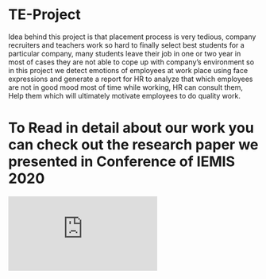 # TE-Project
Idea behind this project is that placement process is very tedious, company
recruiters and teachers work so hard to finally select best students for a
particular company, many students leave their job in one or two year in
most of cases they are not able to cope up with company’s environment so
in this project we detect emotions of employees at work place using face 
expressions and generate a report for HR to analyze that which
employees are not in good mood most of time while working, HR can
consult them, Help them which will ultimately motivate employees to do
quality work.
# To Read in detail about our work you can check out the research paper we presented in Conference of IEMIS 2020
![Research Paper](https://github.com/sahil-motwani/TE-Project/blob/master/FINAL%20accepted_IEMIS_StressInEmployees_SpringerPaper.pdf)

